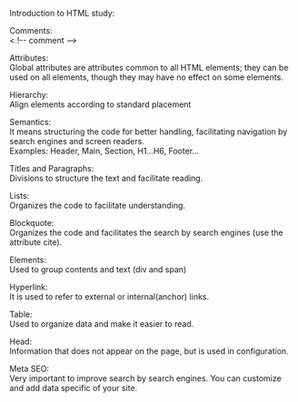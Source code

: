 Introduction to HTML study:

Comments:<br>
< !-- comment -->

Attributes:<br>
Global attributes are attributes common to all HTML elements; they can be used on all elements, though they may have no effect on some elements.

Hierarchy:<br>
Align elements according to standard placement

Semantics:<br>
It means structuring the code for better handling, facilitating navigation by search engines and screen readers.<br>
Examples: Header, Main, Section, H1...H6, Footer...

Titles and Paragraphs:<br>
Divisions to structure the text and facilitate reading.

Lists:<br>
Organizes the code to facilitate understanding.

Blockquote:<br>
Organizes the code and facilitates the search by search engines (use the attribute cite).

Elements:<br>
Used to group contents and text (div and span)

Hyperlink:<br>
It is used to refer to external or internal(anchor) links.

Table:<br>
Used to organize data and make it easier to read.

Head:<br>
Information that does not appear on the page, but is used in configuration.

Meta SEO:<br>
Very important to improve search by search engines. You can customize and add data specific of your site.


